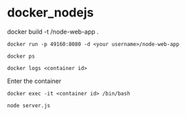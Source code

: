 # docker_nodejs

docker build -t <your username>/node-web-app .

```docker run -p 49160:8080 -d <your username>/node-web-app```

```docker ps```

```docker logs <container id>```

Enter the container

```docker exec -it <container id> /bin/bash```

```node server.js```
